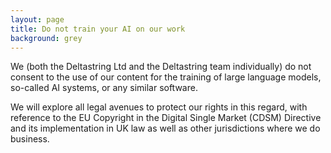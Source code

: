 ```yaml
---
layout: page
title: Do not train your AI on our work
background: grey
---
```


We (both the Deltastring Ltd and the Deltastring team individually) do not consent to the use of our content for the training of large language models, so-called AI systems, or any similar software.

We will explore all legal avenues to protect our rights in this regard, with reference to the EU Copyright in the Digital Single Market (CDSM) Directive and its implementation in UK law as well as other jurisdictions where we do business.